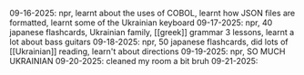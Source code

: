 09-16-2025: npr, learnt about the uses of COBOL, learnt how JSON files are formatted, learnt some of the Ukrainian keyboard
09-17-2025: npr, 40 japanese flashcards, Ukrainian family, [[greek]] grammar 3 lessons, learnt a lot about bass guitars
09-18-2025: npr, 50 japanese flashcards, did lots of [[Ukrainian]] reading, learn't about directions
09-19-2025: npr, SO MUCH UKRAINIAN
09-20-2025: cleaned my room a bit bruh
09-21-2025: